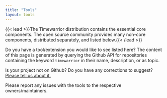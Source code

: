 ```yaml
---
title: "Tools"
layout: tools
---
```


{{< lead >}}The Timewarrior distribution contains the essential core components.
The open source community provides many non-core components, distributed separately, and listed below.{{< /lead >}}

Do you have a tool/extension you would like to see listed here?
The content of this page is generated by querying the Github API for repositories containing the keyword `timewarrior` in their name, description, or as topic.

Is your project not on Github?
Do you have any corrections to suggest?
[Please tell us about it.](https://github.com/GothenburgBitFactory/ti.net/issues/new?labels=tools)

Please report any issues with the tools to the respective owners/maintainers.

